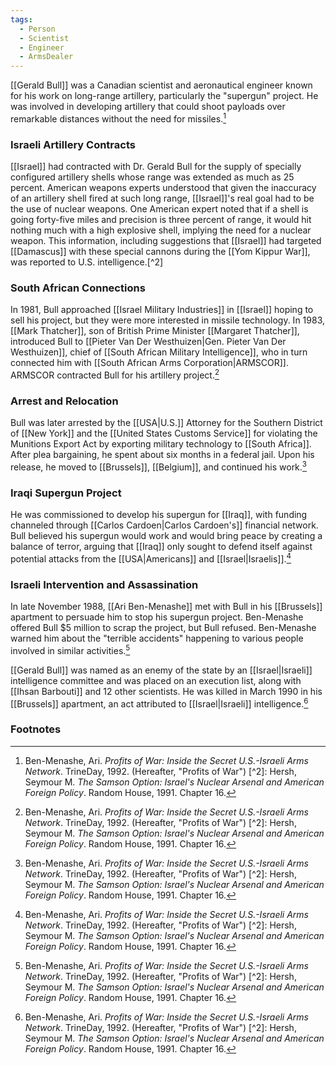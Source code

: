```yaml
---
tags:
  - Person
  - Scientist
  - Engineer
  - ArmsDealer
---
```

[[Gerald Bull]] was a Canadian scientist and aeronautical engineer known for his work on long-range artillery, particularly the "supergun" project. He was involved in developing artillery that could shoot payloads over remarkable distances without the need for missiles.[^1]

### Israeli Artillery Contracts

[[Israel]] had contracted with Dr. Gerald Bull for the supply of specially configured artillery shells whose range was extended as much as 25 percent. American weapons experts understood that given the inaccuracy of an artillery shell fired at such long range, [[Israel]]'s real goal had to be the use of nuclear weapons. One American expert noted that if a shell is going forty-five miles and precision is three percent of range, it would hit nothing much with a high explosive shell, implying the need for a nuclear weapon. This information, including suggestions that [[Israel]] had targeted [[Damascus]] with these special cannons during the [[Yom Kippur War]], was reported to U.S. intelligence.[^2]

### South African Connections

In 1981, Bull approached [[Israel Military Industries]] in [[Israel]] hoping to sell his project, but they were more interested in missile technology. In 1983, [[Mark Thatcher]], son of British Prime Minister [[Margaret Thatcher]], introduced Bull to [[Pieter Van Der Westhuizen|Gen. Pieter Van Der Westhuizen]], chief of [[South African Military Intelligence]], who in turn connected him with [[South African Arms Corporation|ARMSCOR]]. ARMSCOR contracted Bull for his artillery project.[^1]

### Arrest and Relocation

Bull was later arrested by the [[USA|U.S.]] Attorney for the Southern District of [[New York]] and the [[United States Customs Service]] for violating the Munitions Export Act by exporting military technology to [[South Africa]]. After plea bargaining, he spent about six months in a federal jail. Upon his release, he moved to [[Brussels]], [[Belgium]], and continued his work.[^1]

### Iraqi Supergun Project

He was commissioned to develop his supergun for [[Iraq]], with funding channeled through [[Carlos Cardoen|Carlos Cardoen's]] financial network. Bull believed his supergun would work and would bring peace by creating a balance of terror, arguing that [[Iraq]] only sought to defend itself against potential attacks from the [[USA|Americans]] and [[Israel|Israelis]].[^1]

### Israeli Intervention and Assassination

In late November 1988, [[Ari Ben-Menashe]] met with Bull in his [[Brussels]] apartment to persuade him to stop his supergun project. Ben-Menashe offered Bull $5 million to scrap the project, but Bull refused. Ben-Menashe warned him about the "terrible accidents" happening to various people involved in similar activities.[^1]

[[Gerald Bull]] was named as an enemy of the state by an [[Israel|Israeli]] intelligence committee and was placed on an execution list, along with [[Ihsan Barbouti]] and 12 other scientists. He was killed in March 1990 in his [[Brussels]] apartment, an act attributed to [[Israel|Israeli]] intelligence.[^1]

### Footnotes

[^1]: Ben-Menashe, Ari. _Profits of War: Inside the Secret U.S.-Israeli Arms Network_. TrineDay, 1992. (Hereafter, "Profits of War") [^2]: Hersh, Seymour M. _The Samson Option: Israel's Nuclear Arsenal and American Foreign Policy_. Random House, 1991. Chapter 16.